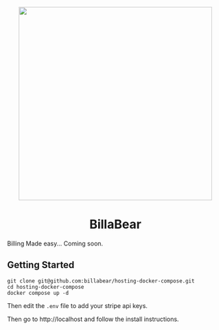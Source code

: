 <p align="center">
  <img width="450px" src="https://ha-static-data.s3.eu-central-1.amazonaws.com/github-readme-logo.png">
</p>

<p align="center">
  <h1 style="text-align: center">BillaBear</h1>
</p>

Billing Made easy... Coming soon.

## Getting Started


```
git clone git@github.com:billabear/hosting-docker-compose.git
cd hosting-docker-compose
docker compose up -d
```

Then edit the `.env` file to add your stripe api keys.

Then go to http://localhost and follow the install instructions.
